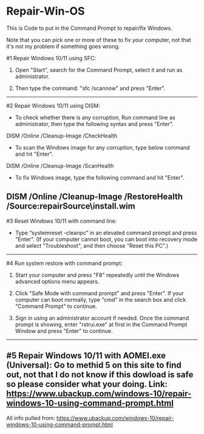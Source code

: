 # Repair-Win-OS
This is Code to put in the Command Prompt to repair/fix Windows.

Note that you can pick one or more of these to fix your computer, not that it's not my problem if something goes wrong.

#1 Repair Windows 10/11 using SFC:

1. Open "Start", search for the Command Prompt, select it and run as administrator.

2. Then type the command: "sfc /scannow" and press "Enter".
----
#2 Repair Windows 10/11 using DISM:

- To check whether there is any corruption, Run command line as administrator, then type the following syntax and press "Enter".

DISM /Online /Cleanup-Image /CheckHealth

- To scan the Windows image for any corruption, type below command and hit "Enter".

DISM /Online /Cleanup-Image /ScanHealth

- To fix Windows image, type the following command and hit "Enter".

DISM /Online /Cleanup-Image /RestoreHealth /Source:repairSource\install.wim
---
#3 Reset Windows 10/11 with command line:

- Type “systemreset -cleanpc” in an elevated command prompt and press "Enter".  (If your computer cannot boot, you can boot into recovery mode and select "Troubleshoot", and then choose "Reset this PC".)
---- 
#4 Run system restore with command prompt:

1. Start your computer and press "F8" repeatedly until the Windows advanced options menu appears.

2. Click "Safe Mode with command prompt" and press "Enter". If your computer can boot normally, type "cmd" in the search box and click "Command Prompt" to continue.

3. Sign in using an administrator account if needed. Once the command prompt is showing, enter "rstrui.exe" at first in the Command Prompt Window and press "Enter" to continue.
----
#5 Repair Windows 10/11 with AOMEI.exe (Universal):
Go to methid 5 on this site to find out, not that I do not know if this dowload is safe so please consider what your doing. Link: https://www.ubackup.com/windows-10/repair-windows-10-using-command-prompt.html
----
All info pulled from: https://www.ubackup.com/windows-10/repair-windows-10-using-command-prompt.html
